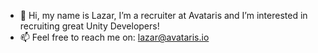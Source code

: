 - 👋 Hi, my name is Lazar, I’m  a recruiter at Avataris and I’m interested in recruiting great Unity Developers!
- 📫 Feel free to reach me on: lazar@avataris.io

<!---
AvatarisRecruiter/AvatarisRecruiter is a ✨ special ✨ repository because its `README.md` (this file) appears on your GitHub profile.
You can click the Preview link to take a look at your changes.
--->
